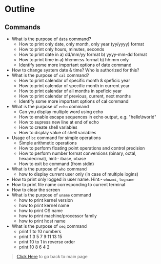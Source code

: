 # Outline

## Commands

* What is the purpose of `date` command?
  * How to print only date, only month, only year (yy/yyyy) format
  * How to print only hours, minutes, seconds
  * How to print date in a) dd/mm/yy format b) yyyy-mm-dd format
  * How to print time in a) hh:mm:ss format b) hh:mm only
  * Identify some more important options of date command
* How to change system date & time? Who is authorized for this?
* What is the purpose of `cal` command?
  * How to print calendar of specific month & speficic year
  * How to print calendar of specific month in current year
  * How to print calendar of all months in speficic year
  * How to print calendar of previous, current, next months
  * Identify some more important options of cal command
* What is the purpose of `echo` command
  * Can you display multiple word using echo
  * How to enable escape sequences in echo output, e.g. "hello\tworld"
  * How to supress new line at end of echo
  * How to create shell variables
  * How to display value of shell variables
* Usage of `bc` command for simple operations
  * Simple arithmetic operations
  * How to perform floating point operations and control precision
  * How to perform number format conversions (binary, octal, hexadecimal), hint:- ibase, obase
  * How to exit bc command (from stdin)
* What is the purpose of `who` command
  * how to display current user only (in case of multiple logins)
* How to print only logged in user name. Hint:- `whoami`, `logname`
* How to print file name corresponding to current terminal
* How to clear the screen
* What is the purpose of `uname` command
  * how to print kernel version
  * how to print kernel name
  * how to print OS name
  * how to print machine/processor family
  * how to print host name
* What is the purpose of `seq` command
  * print 1 to 10 numbers
  * print 1 3 5 7 9 11 13 15
  * print 10 to 1 in reverse order
  * print 10 8 6 4 2

> [Click Here](README.md) to go back to main page
